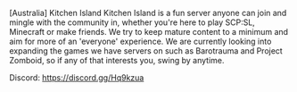 [Australia] Kitchen Island
Kitchen Island is a fun server anyone can join and mingle with the community in, whether you're here to play SCP:SL, Minecraft or make friends. We try to keep mature content to a minimum and aim for more of an 'everyone' experience. We are currently looking into expanding the games we have servers on such as Barotrauma and Project Zomboid, so if any of that interests you, swing by anytime.

Discord: https://discord.gg/Hq9kzua